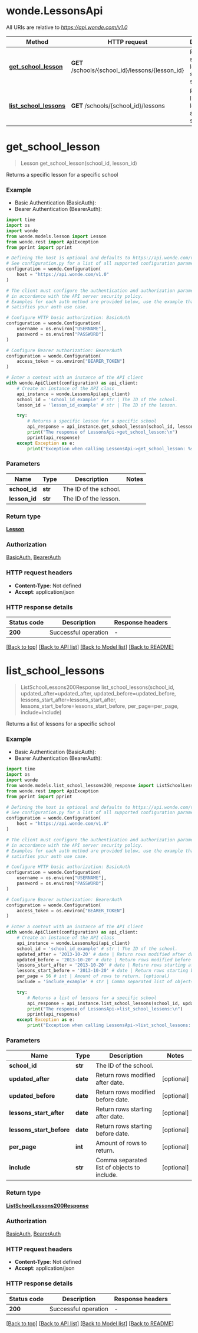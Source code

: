 # wonde.LessonsApi

All URIs are relative to *https://api.wonde.com/v1.0*

Method | HTTP request | Description
------------- | ------------- | -------------
[**get_school_lesson**](LessonsApi.md#get_school_lesson) | **GET** /schools/{school_id}/lessons/{lesson_id} | Returns a specific lesson for a specific school
[**list_school_lessons**](LessonsApi.md#list_school_lessons) | **GET** /schools/{school_id}/lessons | Returns a list of lessons for a specific school


# **get_school_lesson**
> Lesson get_school_lesson(school_id, lesson_id)

Returns a specific lesson for a specific school

### Example

* Basic Authentication (BasicAuth):
* Bearer Authentication (BearerAuth):
```python
import time
import os
import wonde
from wonde.models.lesson import Lesson
from wonde.rest import ApiException
from pprint import pprint

# Defining the host is optional and defaults to https://api.wonde.com/v1.0
# See configuration.py for a list of all supported configuration parameters.
configuration = wonde.Configuration(
    host = "https://api.wonde.com/v1.0"
)

# The client must configure the authentication and authorization parameters
# in accordance with the API server security policy.
# Examples for each auth method are provided below, use the example that
# satisfies your auth use case.

# Configure HTTP basic authorization: BasicAuth
configuration = wonde.Configuration(
    username = os.environ["USERNAME"],
    password = os.environ["PASSWORD"]
)

# Configure Bearer authorization: BearerAuth
configuration = wonde.Configuration(
    access_token = os.environ["BEARER_TOKEN"]
)

# Enter a context with an instance of the API client
with wonde.ApiClient(configuration) as api_client:
    # Create an instance of the API class
    api_instance = wonde.LessonsApi(api_client)
    school_id = 'school_id_example' # str | The ID of the school.
    lesson_id = 'lesson_id_example' # str | The ID of the lesson.

    try:
        # Returns a specific lesson for a specific school
        api_response = api_instance.get_school_lesson(school_id, lesson_id)
        print("The response of LessonsApi->get_school_lesson:\n")
        pprint(api_response)
    except Exception as e:
        print("Exception when calling LessonsApi->get_school_lesson: %s\n" % e)
```


### Parameters

Name | Type | Description  | Notes
------------- | ------------- | ------------- | -------------
 **school_id** | **str**| The ID of the school. | 
 **lesson_id** | **str**| The ID of the lesson. | 

### Return type

[**Lesson**](Lesson.md)

### Authorization

[BasicAuth](../README.md#BasicAuth), [BearerAuth](../README.md#BearerAuth)

### HTTP request headers

 - **Content-Type**: Not defined
 - **Accept**: application/json

### HTTP response details
| Status code | Description | Response headers |
|-------------|-------------|------------------|
**200** | Successful operation |  -  |

[[Back to top]](#) [[Back to API list]](../README.md#documentation-for-api-endpoints) [[Back to Model list]](../README.md#documentation-for-models) [[Back to README]](../README.md)

# **list_school_lessons**
> ListSchoolLessons200Response list_school_lessons(school_id, updated_after=updated_after, updated_before=updated_before, lessons_start_after=lessons_start_after, lessons_start_before=lessons_start_before, per_page=per_page, include=include)

Returns a list of lessons for a specific school

### Example

* Basic Authentication (BasicAuth):
* Bearer Authentication (BearerAuth):
```python
import time
import os
import wonde
from wonde.models.list_school_lessons200_response import ListSchoolLessons200Response
from wonde.rest import ApiException
from pprint import pprint

# Defining the host is optional and defaults to https://api.wonde.com/v1.0
# See configuration.py for a list of all supported configuration parameters.
configuration = wonde.Configuration(
    host = "https://api.wonde.com/v1.0"
)

# The client must configure the authentication and authorization parameters
# in accordance with the API server security policy.
# Examples for each auth method are provided below, use the example that
# satisfies your auth use case.

# Configure HTTP basic authorization: BasicAuth
configuration = wonde.Configuration(
    username = os.environ["USERNAME"],
    password = os.environ["PASSWORD"]
)

# Configure Bearer authorization: BearerAuth
configuration = wonde.Configuration(
    access_token = os.environ["BEARER_TOKEN"]
)

# Enter a context with an instance of the API client
with wonde.ApiClient(configuration) as api_client:
    # Create an instance of the API class
    api_instance = wonde.LessonsApi(api_client)
    school_id = 'school_id_example' # str | The ID of the school.
    updated_after = '2013-10-20' # date | Return rows modified after date. (optional)
    updated_before = '2013-10-20' # date | Return rows modified before date. (optional)
    lessons_start_after = '2013-10-20' # date | Return rows starting after date. (optional)
    lessons_start_before = '2013-10-20' # date | Return rows starting before date. (optional)
    per_page = 56 # int | Amount of rows to return. (optional)
    include = 'include_example' # str | Comma separated list of objects to include. (optional)

    try:
        # Returns a list of lessons for a specific school
        api_response = api_instance.list_school_lessons(school_id, updated_after=updated_after, updated_before=updated_before, lessons_start_after=lessons_start_after, lessons_start_before=lessons_start_before, per_page=per_page, include=include)
        print("The response of LessonsApi->list_school_lessons:\n")
        pprint(api_response)
    except Exception as e:
        print("Exception when calling LessonsApi->list_school_lessons: %s\n" % e)
```


### Parameters

Name | Type | Description  | Notes
------------- | ------------- | ------------- | -------------
 **school_id** | **str**| The ID of the school. | 
 **updated_after** | **date**| Return rows modified after date. | [optional] 
 **updated_before** | **date**| Return rows modified before date. | [optional] 
 **lessons_start_after** | **date**| Return rows starting after date. | [optional] 
 **lessons_start_before** | **date**| Return rows starting before date. | [optional] 
 **per_page** | **int**| Amount of rows to return. | [optional] 
 **include** | **str**| Comma separated list of objects to include. | [optional] 

### Return type

[**ListSchoolLessons200Response**](ListSchoolLessons200Response.md)

### Authorization

[BasicAuth](../README.md#BasicAuth), [BearerAuth](../README.md#BearerAuth)

### HTTP request headers

 - **Content-Type**: Not defined
 - **Accept**: application/json

### HTTP response details
| Status code | Description | Response headers |
|-------------|-------------|------------------|
**200** | Successful operation |  -  |

[[Back to top]](#) [[Back to API list]](../README.md#documentation-for-api-endpoints) [[Back to Model list]](../README.md#documentation-for-models) [[Back to README]](../README.md)

